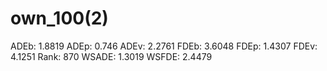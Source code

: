 # own_100(2)

ADEb: 1.8819
ADEp: 0.746
ADEv: 2.2761
FDEb: 3.6048
FDEp: 1.4307
FDEv: 4.1251
Rank: 870
WSADE: 1.3019
WSFDE: 2.4479
